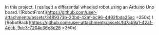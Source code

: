 In this project, I realised a differential wheeled robot using an Arduino Uno board.
![RobotFront](https://github.com/user-attachments/assets/3489373b-20bd-42af-bc96-4463fbda25ac =250x)
![RobotBack](https://github.com/user-attachments/assets/fd7ab9a1-42af-4ecb-9dc3-7204c36e8d26 =250x)
